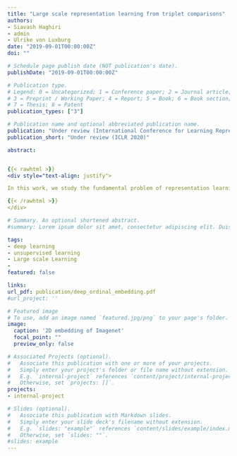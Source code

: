 ```yaml
---
title: "Large scale representation learning from triplet comparisons"
authors:
- Siavash Haghiri
- admin
- Ulrike von Luxburg
date: "2019-09-01T00:00:00Z"
doi: ""

# Schedule page publish date (NOT publication's date).
publishDate: "2019-09-01T00:00:00Z"

# Publication type.
# Legend: 0 = Uncategorized; 1 = Conference paper; 2 = Journal article;
# 3 = Preprint / Working Paper; 4 = Report; 5 = Book; 6 = Book section;
# 7 = Thesis; 8 = Patent
publication_types: ["3"]

# Publication name and optional abbreviated publication name.
publication: "Under review (International Conference for Learning Representations 2020)"
publication_short: "Under review (ICLR 2020)"

abstract:


{{< rawhtml >}}
<div style="text-align: justify">

In this work, we study the fundamental problem of representation learning from a new perspective. It has been observed in many supervised OR unsupervised DNNs that the final layer of the network often provides an informative representation for many tasks, even though the network has been trained to perform a particular task. The common ingredient in all previous studies is a low-level feature representation for items, for example, RGB values of images in the image context. In the present work, we assume that no meaningful representation of the items is given. Instead, we are provided with the answers to some triplet comparisons of the following form - Is item A more similar to item B or item C? We provide a fast algorithm based on DNNs that constructs a Euclidean representation for the items, using solely the answers to the above-mentioned triplet comparisons. This problem has been studied in a sub-community of machine learning by the name "Ordinal Embedding". Previous approaches to the problem are painfully slow and cannot scale to larger datasets. We demonstrate that our proposed approach is significantly faster than available methods, and can scale to real-world large datasets. Thereby, we also draw attention to the less explored idea of using neural networks to directly, approximately solve non-convex, NP-hard optimization problems that arise naturally in unsupervised learning problems.

{{< /rawhtml >}}
</div>

# Summary. An optional shortened abstract.
#summary: Lorem ipsum dolor sit amet, consectetur adipiscing elit. Duis posuere tellus ac convallis placerat. Proin tincidunt magna sed ex sollicitudin condimentum.

tags:
- deep learning
- unsupervised learning
- Large scale Learning
-
featured: false

links:
url_pdf: publication/deep_ordinal_embedding.pdf
#url_project: ''

# Featured image
# To use, add an image named `featured.jpg/png` to your page's folder.
image:
  caption: '2D embedding of Imagenet'
  focal_point: ""
  preview_only: false

# Associated Projects (optional).
#   Associate this publication with one or more of your projects.
#   Simply enter your project's folder or file name without extension.
#   E.g. `internal-project` references `content/project/internal-project/index.md`.
#   Otherwise, set `projects: []`.
projects:
- internal-project

# Slides (optional).
#   Associate this publication with Markdown slides.
#   Simply enter your slide deck's filename without extension.
#   E.g. `slides: "example"` references `content/slides/example/index.md`.
#   Otherwise, set `slides: ""`.
#slides: example
---
```

